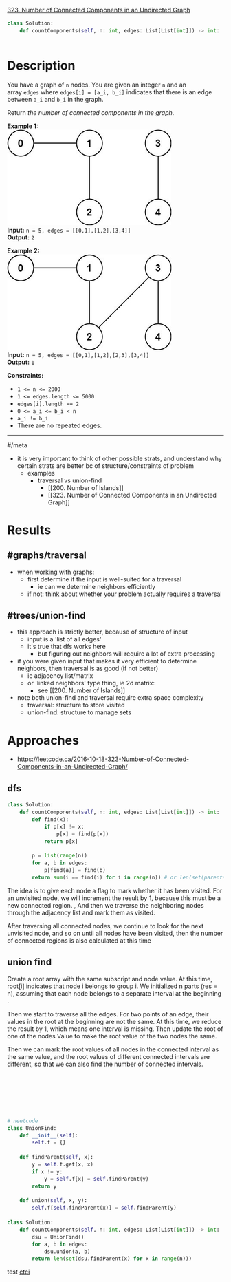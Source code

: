 [323. Number of Connected Components in an Undirected Graph](https://neetcode.io/problems/count-connected-components)

```python
class Solution:
    def countComponents(self, n: int, edges: List[List[int]]) -> int:
    
```

# Description
You have a graph of `n` nodes. You are given an integer `n` and an array `edges` where `edges[i] = [a_i, b_i]` indicates that there is an edge between `a_i` and `b_i` in the graph.

Return _the number of connected components in the graph_.

**Example 1:**  
![](!assets/attachments/Pasted%20image%2020240417154629.png)  
**Input:** `n = 5, edges = [[0,1],[1,2],[3,4]]`  
**Output:** `2`  

**Example 2:**  
![](!assets/attachments/Pasted%20image%2020240417154642.png)  
**Input:** `n = 5, edges = [[0,1],[1,2],[2,3],[3,4]]`  
**Output:** `1`

**Constraints:**
- `1 <= n <= 2000`
- `1 <= edges.length <= 5000`
- `edges[i].length == 2`
- `0 <= a_i <= b_i < n`
- `a_i != b_i`
- There are no repeated edges.

---


#/meta 
- it is very important to think of other possible strats, and understand why certain strats are better bc of structure/constraints of problem
	- examples
		- traversal vs union-find
			- [[200. Number of Islands]]
			- [[323. Number of Connected Components in an Undirected Graph]]



# Results


## #graphs/traversal 
- when working with graphs:
	- first determine if the input is well-suited for a traversal
		- ie can we determine neighbors efficiently
	- if not: think about whether your problem actually requires a traversal

## #trees/union-find



- this approach is strictly better, because of structure of input
	- input is a 'list of all edges'
	- it's true that dfs works here
		- but figuring out neighbors will require a lot of extra processing
- if you were given input that makes it very efficient to determine neighbors, then traversal is as good (if not better)
	- ie adjacency list/matrix
	- or 'linked neighbors' type thing, ie 2d matrix:
		- see [[200. Number of Islands]]
- note both union-find and traversal require extra space complexity
	- traversal: structure to store visited
	- union-find: structure to manage sets







# Approaches


- https://leetcode.ca/2016-10-18-323-Number-of-Connected-Components-in-an-Undirected-Graph/




## dfs
```python
class Solution:
    def countComponents(self, n: int, edges: List[List[int]]) -> int:
        def find(x):
            if p[x] != x:
                p[x] = find(p[x])
            return p[x]

        p = list(range(n))
        for a, b in edges:
            p[find(a)] = find(b)
        return sum(i == find(i) for i in range(n)) # or len(set(parents))

```


The idea is to give each node a flag to mark whether it has been visited. For an unvisited node, we will increment the result by 1, because this must be a new connected region. , And then we traverse the neighboring nodes through the adjacency list and mark them as visited.

After traversing all connected nodes, we continue to look for the next unvisited node, and so on until all nodes have been visited, then the number of connected regions is also calculated at this time





## union find


Create a root array with the same subscript and node value. At this time, root[i] indicates that node i belongs to group i. We initialized n parts (res = n), assuming that each node belongs to a separate interval at the beginning .

Then we start to traverse all the edges. For two points of an edge, their values in the root at the beginning are not the same. At this time, we reduce the result by 1, which means one interval is missing. Then update the root of one of the nodes Value to make the root value of the two nodes the same.

Then we can mark the root values of all nodes in the connected interval as the same value, and the root values of different connected intervals are different, so that we can also find the number of connected intervals.




```python






# neetcode
class UnionFind:
    def __init__(self):
        self.f = {}

    def findParent(self, x):
        y = self.f.get(x, x)
        if x != y:
            y = self.f[x] = self.findParent(y)
        return y

    def union(self, x, y):
        self.f[self.findParent(x)] = self.findParent(y)

class Solution:
    def countComponents(self, n: int, edges: List[List[int]]) -> int:
        dsu = UnionFind()
        for a, b in edges:
            dsu.union(a, b)
        return len(set(dsu.findParent(x) for x in range(n)))

```






test
[ctci](../_refs/_other/ctci.pdf)